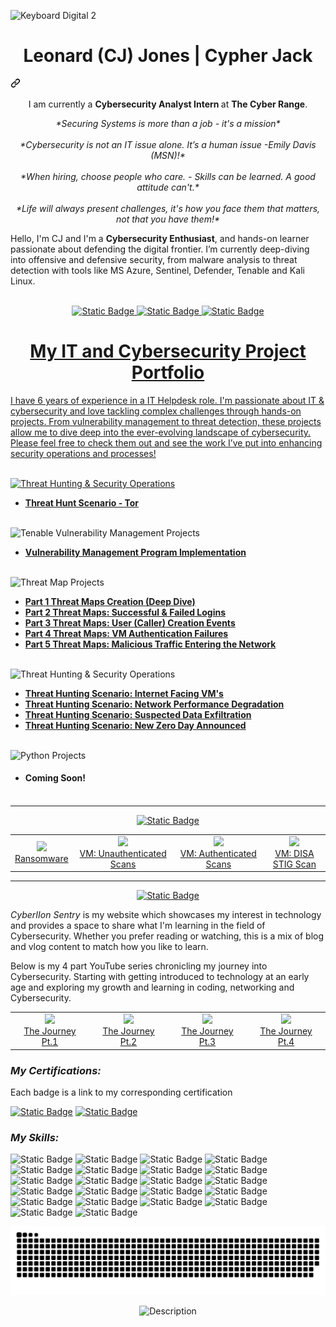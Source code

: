 ![Keyboard Digital 2](https://github.com/user-attachments/assets/bfd0c979-8629-47ab-972c-b9e5096bc0b0)

<div class="markdown-heading" dir="auto"><h1 align="center" class="heading-element" dir="auto">Leonard (CJ) Jones | Cypher Jack</h1><a id="user-content-hi-i-am-sumonta-saha-mridul-" class="anchor" aria-label="Permalink: Hi👋, I am Leonard Jones (Nickname: CJ) " href="#hi-i-am-leonard-jones-(nickname: cj)-"><svg class="octicon octicon-link" viewBox="0 0 16 16" version="1.1" width="16" height="16" aria-hidden="true"><path d="m7.775 3.275 1.25-1.25a3.5 3.5 0 1 1 4.95 4.95l-2.5 2.5a3.5 3.5 0 0 1-4.95 0 .751.751 0 0 1 .018-1.042.751.751 0 0 1 1.042-.018 1.998 1.998 0 0 0 2.83 0l2.5-2.5a2.002 2.002 0 0 0-2.83-2.83l-1.25 1.25a.751.751 0 0 1-1.042-.018.751.751 0 0 1-.018-1.042Zm-4.69 9.64a1.998 1.998 0 0 0 2.83 0l1.25-1.25a.751.751 0 0 1 1.042.018.751.751 0 0 1 .018 1.042l-1.25 1.25a3.5 3.5 0 1 1-4.95-4.95l2.5-2.5a3.5 3.5 0 0 1 4.95 0 .751.751 0 0 1-.018 1.042.751.751 0 0 1-1.042.018 1.998 1.998 0 0 0-2.83 0l-2.5 2.5a1.998 1.998 0 0 0 0 2.83Z"></path></svg></a></div>

<p align="center" width="150px" dir="auto">
  I am currently a <b>Cybersecurity Analyst Intern </b> at
  <b>The Cyber Range</b>.<BR>

<p align="center">
  <em>*Securing Systems is more than a job - it's a mission*</em><BR><BR>
  <em>*Cybersecurity is not an IT issue alone. It’s a human issue -Emily Davis (MSN)!*</em><BR><BR>
  <em>*When hiring, choose people who care. - Skills can be learned. A good attitude can't.*</em><BR><BR>
  <em>*Life will always present challenges, it's how you face them that matters, not that you have them!*</em>
 
  Hello, I'm CJ and I'm a <b>Cybersecurity Enthusiast</b>, and hands-on learner passionate about defending the digital frontier. I’m currently deep-diving into offensive and defensive security, from malware analysis to threat detection with tools like MS Azure, Sentinel, Defender, Tenable and Kali Linux.<BR><BR>
</p>

<p align="center">
<a href="https://im4u73.wixsite.com/cyberiion-sentry/blog" target="_blank"> <img alt="Static Badge" src="https://img.shields.io/badge/Wix-My%20BLog-green">
<a href="https://www.youtube.com/@CypherJack_73" target="_blank"> <img alt="Static Badge" src="https://img.shields.io/badge/YouTube-My%20VLog-red">
<a href="https://www.linkedin.com/in/leonard-jones-2a2b852a/" target="_blank"> <img alt="Static Badge" src="https://img.shields.io/badge/Resume-Portfolio-blue">
</p>

 <!-- I share my journey, projects, and tutorials on YouTube and my blog — aimed at helping others on a journey to break into cybersecurity through practical learning. -->

<H1 align="center">My IT and Cybersecurity Project Portfolio</H1>

I have 6 years of experience in a IT Helpdesk role. I'm passionate about IT & cybersecurity and love tackling complex challenges through hands-on projects. From vulnerability management to threat detection, these projects allow me to dive deep into the ever-evolving landscape of cybersecurity. Please feel free to check them out and see the work I’ve put into enhancing security operations and processes!<BR><BR>

![Threat Hunting & Security Operations](https://img.shields.io/badge/Main_Internship_Projects-active-blue)

- **[Threat Hunt Scenario - Tor](https://github.com/LCJones73/Threat-Hunting-Scenario---Tor)**<BR><BR>

![Tenable Vulnerability Management Projects](https://img.shields.io/badge/Vulnerability_Management_Projects_(Tenable_Nessus)-active-brightgreen)

- **[Vulnerability Management Program Implementation](https://github.com/LCJones73/Vulnerability_Management_Program)**<BR><BR>

![Threat Map Projects](https://img.shields.io/badge/Azure_KQL_Threat_Map_Projects_(Microsoft_Sentinel)-active-purple)

- **[Part 1 Threat Maps Creation (Deep Dive)](https://github.com/LCJones73/Threat-Maps-Creating-Deep-Dive)**<BR>
- **[Part 2 Threat Maps: Successful & Failed Logins](https://github.com/LCJones73/Threat-Map-Authentication-Success-Failures/blob/main/README.md)**<BR>
- **[Part 3 Threat Maps: User (Caller) Creation Events](https://github.com/LCJones73/Threat-Map-Successful-Creation-Events/blob/main/README.md)**<BR>
- **[Part 4 Threat Maps: VM Authentication Failures](https://github.com/LCJones73/VM-Authentication-Failures/blob/main/README.md)**<BR>
- **[Part 5 Threat Maps: Malicious Traffic Entering the Network](https://github.com/LCJones73/Malicious-Traffic-Entering-the-Network/blob/main/README.md)**<BR><BR>
 
<!-- Code below for when I complete these projects - remove the symbols before and at end of code -->
<!-- This is a hidden note or comment in Markdown - **[Programmatic Vulnerability Remediations (PowerShell and BASH)](https:Link Coming soon when Project is completed)**<BR><BR> -->

<!-- - **[Threat Hunting Scenario (Tor Browser Usage)](https:Link Coming soon when Project is completed)** -->

![Threat Hunting & Security Operations](https://img.shields.io/badge/Threat_Hunting_Scenario_Projects_(Microsoft_Defender)-active-red)

- **[Threat Hunting Scenario: Internet Facing VM's](https://github.com/LCJones73/Threat-Hunting-Scenario-Internet-Facing-VMs/blob/main/README.md)**
- **[Threat Hunting Scenario: Network Performance  Degradation](https://github.com/LCJones73/Threat-Hunting-Scenario-Network-Performance-Degradation/blob/main/README.md)**
- **[Threat Hunting Scenario: Suspected Data Exfiltration](https://github.com/LCJones73/Suspected-Data-Exfiltration/blob/main/README.md)**
- **[Threat Hunting Scenario: New Zero Day Announced](https://github.com/LCJones73/Threat-Hunt-New-Zero-Day-Announced)**<BR><BR>

![Python Projects](https://img.shields.io/badge/Python_Coding_Projects-active-yellow)

- #### Coming Soon!<BR><BR>

<hr/>
<p align="center">
<a href="https://im4u73.wixsite.com/YouTube-Tutorials" target="_blank"> <img alt="Static Badge" src="https://img.shields.io/badge/YouTube-Cybersecurity-red?style=for-the-badge">
</a></p>

<table>
  <tr>
    <td align="center">
      <a href="https://youtu.be/IAcVtpNkNlk?si=iz3rFpm2l0eWOWe3" target="_blank">
        <img src="https://github.com/user-attachments/assets/5706cf24-7297-46b3-93b9-fbeb579c2639" width="200" />
        <br/>Ransomware
      </a>
    </td>
    <td align="center">
      <a href="https://youtu.be/IKKXBhVP0eo" target="_blank">
        <img src="https://github.com/user-attachments/assets/0a68d6d5-8343-41db-83d5-89c5af098959" width="200" />
        <br/>VM: Unauthenticated Scans
      </a>
    </td>
    <td align="center">
      <a href="https://youtu.be/HW3XsEEUNmE" target="_blank">
        <img src="https://github.com/user-attachments/assets/fb8992ef-731a-451e-a7e1-a2c895a74235" width="200" />
        <br/>VM: Authenticated Scans
      </a>
    </td>
    <td align="center">
      <a href="https://youtu.be/ROoy8WbThA4?si=7TAqBIp84YtCuT9A" target="_blank">
        <img src="https://github.com/user-attachments/assets/5a007aea-c0fe-4721-8e72-717be35e8107" width="200" />
        <br/>VM: DISA STIG Scan
      </a>
    </td>
  </tr>
</table>

<hr/>
<p align="center">
<a href="https://im4u73.wixsite.com/cyberiion-sentry" target="_blank"> <img alt="Static Badge" src="https://img.shields.io/badge/CyberIIon-Sentry-blue?style=for-the-badge">
</a></p>

_CyberIIon Sentry_ is my website which showcases my interest in technology and provides a space to share what I'm learning in the field of Cybersecurity. Whether you prefer reading or watching, this is a mix of blog and vlog content to match how you like to learn.

Below is my 4 part YouTube series chronicling my journey into Cybersecurity. Starting with getting introduced to technology at an early age and exploring my growth and learning in coding, networking and Cybersecurity.

<table>
  <tr>
    <td align="center">
      <a href="https://youtu.be/-FqS_sQJi1I" target="_blank">
        <img src="https://img.youtube.com/vi/-FqS_sQJi1I/0.jpg" width="200" />
        <br/>The Journey Pt.1
      </a>
    </td>
    <td align="center">
      <a href="https://youtu.be/IKKXBhVP0eo" target="_blank">
        <img src="https://img.youtube.com/vi/IKKXBhVP0eo/0.jpg" width="200" />
        <br/>The Journey Pt.2
      </a>
    </td>
    <td align="center">
      <a href="https://youtu.be/9x29kEup6aw" target="_blank">
        <img src="https://img.youtube.com/vi/9x29kEup6aw/0.jpg" width="200" />
        <br/>The Journey Pt.3
      </a>
    </td>
    <td align="center">
      <a href="https://youtu.be/TiMSwTMH_8M" target="_blank">
        <img src="https://img.youtube.com/vi/TiMSwTMH_8M/0.jpg" width="200" />
        <br/>The Journey Pt.4
      </a>
    </td>
  </tr>
</table>


### _My Certifications:_

Each badge is a link to my corresponding certification

[![Static Badge](https://img.shields.io/badge/Network+-%23CE2029?style=for-the-badge&logo=comptia&logoColor=white)](https://github.com/LCJones73/Certifications?tab=readme-ov-file#CompTia-Network-Certification)
[![Static Badge](https://img.shields.io/badge/ISC2_CC-%23468145?style=for-the-badge&logo=isc2&logoColor=black)](https://github.com/LCJones73/Certifications?tab=readme-ov-file#ISC2-Certified-in-Cybersecurity-Certification)

### _My Skills:_
![Static Badge](https://img.shields.io/badge/MS%20Azure-blue?style=for-the-badge)
![Static Badge](https://img.shields.io/badge/MS%20Sentinal-lightblue?style=for-the-badge)
![Static Badge](https://img.shields.io/badge/MS_Defender-%234682b4?style=for-the-badge&logo=MS-Defender&logoColor=%234682b4&labelColor=%234682b4&color=%234682b4) 
![Static Badge](https://img.shields.io/badge/KQL-%238a2be2?style=for-the-badge&logo=KQL&logoColor=%238a2be2&labelColor=%238a2be2&color=%238a2be2) 
![Static Badge](https://img.shields.io/badge/Tenable-%230C6EFC?style=for-the-badge)
![Static Badge](https://img.shields.io/badge/Excel-%2368BC71?style=for-the-badge&logo=excel&logoColor=black) 
![Static Badge](https://img.shields.io/badge/Word-%233B66BC?style=for-the-badge&logo=word&logoColor=black) 
![Static Badge](https://img.shields.io/badge/Outlook-%230DBDFF?style=for-the-badge&logo=outlook&logoColor=white) 
![Static Badge](https://img.shields.io/badge/PowerPoint-%23FF9E0F?style=for-the-badge&logo=powerpoint&logoColor=black) 
![Static Badge](https://img.shields.io/badge/Html5-%23E34F26?style=for-the-badge&logo=html5&logoColor=white)
![Static Badge](https://img.shields.io/badge/CSS-%23663399?style=for-the-badge&logo=css) 
![Static Badge](https://img.shields.io/badge/JavaScript-%23F7DF1E?style=for-the-badge&logo=javascript&logoColor=black) 
![Static Badge](https://img.shields.io/badge/Wix-%230C6EFC?style=for-the-badge&logo=wix&logoColor=white)
![Static Badge](https://img.shields.io/badge/MarkDown-%23008080?style=for-the-badge&logo=markdown&logoColor=black) 
![Static Badge](https://img.shields.io/badge/Github-%23CE2029?style=for-the-badge&logo=github&logoColor=white)
![Static Badge](https://img.shields.io/badge/VMWare-%23607078?style=for-the-badge&logo=vmware&logoColor=black) 
![Static Badge](https://img.shields.io/badge/Kali%20Linux-%23557C94?style=for-the-badge&logo=kali%20linux&logoColor=black) 
![Static Badge](https://img.shields.io/badge/Wireshark-%231679A7?style=for-the-badge&logo=wireshark&logoColor=white) 
![Static Badge](https://img.shields.io/badge/FreeCodeCamp-green?style=for-the-badge&logo=freecodecamp&logoColor=black)
![Static Badge](https://img.shields.io/badge/Notion-grey?style=for-the-badge&logo=notion&logoColor=white)
![Static Badge](https://img.shields.io/badge/Apple-white?style=for-the-badge&logo=apple&logoColor=black)
![Static Badge](https://img.shields.io/badge/YouTube-%23CE2029?style=for-the-badge&logo=youtube&logoColor=black)

<div align="center">

  ![snake gif](https://github.com/LCJones73/LCJones73/blob/output/github-snake-dark.svg?short_path=1fa939f)
  
</div>

<p align="center">
  <img src="https://github.com/user-attachments/assets/eb5258c7-3206-41a8-b806-1522e14c978d" alt="Description" width="400"/>
</p>

<!--
<img width="35" alt="image" src="https://github.com/user-attachments/assets/2f41c7cd-5ea8-4475-b451-a37161b6c3fb"> 
<img width="35" alt="image" src="https://github.com/user-attachments/assets/77649969-9910-4994-8b96-74a116cfb2a8">
-->
